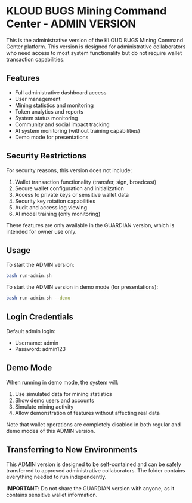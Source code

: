 # KLOUD BUGS Mining Command Center - ADMIN VERSION

This is the administrative version of the KLOUD BUGS Mining Command Center platform. This version is designed for administrative collaborators who need access to most system functionality but do not require wallet transaction capabilities.

## Features

- Full administrative dashboard access
- User management
- Mining statistics and monitoring
- Token analytics and reports
- System status monitoring
- Community and social impact tracking
- AI system monitoring (without training capabilities)
- Demo mode for presentations

## Security Restrictions

For security reasons, this version does not include:

1. Wallet transaction functionality (transfer, sign, broadcast)
2. Secure wallet configuration and initialization
3. Access to private keys or sensitive wallet data
4. Security key rotation capabilities
5. Audit and access log viewing
6. AI model training (only monitoring)

These features are only available in the GUARDIAN version, which is intended for owner use only.

## Usage

To start the ADMIN version:

```bash
bash run-admin.sh
```

To start the ADMIN version in demo mode (for presentations):

```bash
bash run-admin.sh --demo
```

## Login Credentials

Default admin login:
- Username: admin
- Password: admin123

## Demo Mode

When running in demo mode, the system will:

1. Use simulated data for mining statistics
2. Show demo users and accounts
3. Simulate mining activity
4. Allow demonstration of features without affecting real data

Note that wallet operations are completely disabled in both regular and demo modes of this ADMIN version.

## Transferring to New Environments

This ADMIN version is designed to be self-contained and can be safely transferred to approved administrative collaborators. The folder contains everything needed to run independently.

**IMPORTANT**: Do not share the GUARDIAN version with anyone, as it contains sensitive wallet information.